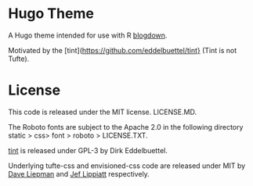 # Hugo Theme

A Hugo theme intended for use with R [blogdown](https://github.com/rstudio/blogdown).

Motivated by the [tint](https://github.com/eddelbuettel/tint} (Tint is not Tufte).

# License

This code is released under the MIT license. LICENSE.MD. 

The Roboto fonts are subject to the Apache 2.0 in the following directory static > css> font > roboto > LICENSE.TXT.

[tint](https://github.com/eddelbuettel/tint) is released under GPL-3 by Dirk Eddelbuettel.

Underlying tufte-css and envisioned-css code are released under MIT by [Dave Liepman](https://github.com/edwardtufte/tufte-css/blob/gh-pages/LICENSE) and [Jef Lippiatt](https://github.com/nogginfuel/envisioned-css/blob/master/LICENSE.md) respectively.
